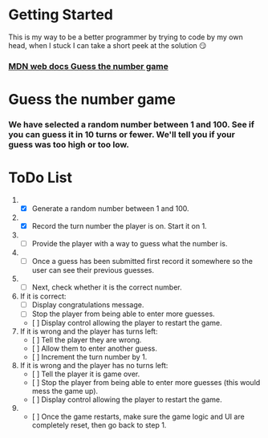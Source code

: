 # Getting Started
This is my way to be a better programmer by trying to code by my own head, when I stuck I can take a short peek at the solution :smirk:
### [MDN web docs Guess the number game](https://developer.mozilla.org/en-US/docs/Learn/JavaScript/First_steps/A_first_splash)

# Guess the number game
### We have selected a random number between 1 and 100. See if you can guess it in 10 turns or fewer. We'll tell you if your guess was too high or too low.

# ToDo List

1. - [x] Generate a random number between 1 and 100.
2. - [x] Record the turn number the player is on. Start it on 1.
3. - [ ] Provide the player with a way to guess what the number is.
4. - [ ] Once a guess has been submitted first record it somewhere so the user can see their previous guesses.
5. - [ ] Next, check whether it is the correct number.
6. If it is correct:
   - [ ] Display congratulations message.
   - [ ] Stop the player from being able to enter more guesses.
   - [ ] Display control allowing the player to restart the game.
7. If it is wrong and the player has turns left:
   - [ ] Tell the player they are wrong.
   - [ ] Allow them to enter another guess.
   - [ ] Increment the turn number by 1.
8. If it is wrong and the player has no turns left:
   - [ ] Tell the player it is game over.
   - [ ] Stop the player from being able to enter more guesses (this would mess the game up).
   - [ ] Display control allowing the player to restart the game.
9. - [ ] Once the game restarts, make sure the game logic and UI are completely reset, then go back to step 1.
